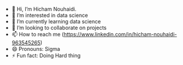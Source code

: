 - 👋 Hi, I’m Hicham Nouhaidi.
- 👀 I’m interested in data science
- 🌱 I’m currently learning data science
- 💞️ I’m looking to collaborate on projects
- 📫 How to reach me (https://www.linkedin.com/in/hicham-nouhaidi-963545265)
- 😄 Pronouns: Sigma
- ⚡ Fun fact: Doing Hard thing
